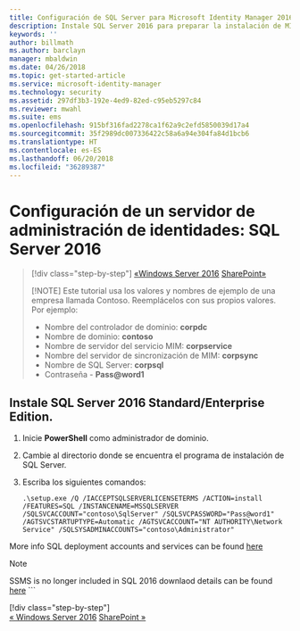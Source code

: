 ```yaml
---
title: Configuración de SQL Server para Microsoft Identity Manager 2016 SP1 | Microsoft Docs
description: Instale SQL Server 2016 para preparar la instalación de MIM 2016.
keywords: ''
author: billmath
ms.author: barclayn
manager: mbaldwin
ms.date: 04/26/2018
ms.topic: get-started-article
ms.service: microsoft-identity-manager
ms.technology: security
ms.assetid: 297df3b3-192e-4ed9-82ed-c95eb5297c84
ms.reviewer: mwahl
ms.suite: ems
ms.openlocfilehash: 915bf316fad2278ca1f62a9c2efd5850039d17a4
ms.sourcegitcommit: 35f2989dc007336422c58a6a94e304fa84d1bcb6
ms.translationtype: HT
ms.contentlocale: es-ES
ms.lasthandoff: 06/20/2018
ms.locfileid: "36289387"
---
```

# <a name="set-up-an-identity-management-server-sql-server-2016"></a>Configuración de un servidor de administración de identidades: SQL Server 2016

> [!div class="step-by-step"]
> [«Windows Server 2016](prepare-server-ws2016.md)
> [SharePoint»](prepare-server-sharepoint.md)
> 
> [!NOTE]
> Este tutorial usa los valores y nombres de ejemplo de una empresa llamada Contoso. Reemplácelos con sus propios valores. Por ejemplo:
> - Nombre del controlador de dominio: **corpdc**
> - Nombre de dominio: **contoso**
> - Nombre de servidor del servicio MIM: **corpservice**
> - Nombre del servidor de sincronización de MIM: **corpsync**
> - Nombre de SQL Server: **corpsql**
> - Contraseña - <strong>Pass@word1</strong>

## <a name="install-sql-server-2016-standardenterprise-edition"></a>Instale **SQL Server 2016 Standard/Enterprise Edition**.

1. Inicie **PowerShell** como administrador de dominio.

2. Cambie al directorio donde se encuentra el programa de instalación de SQL Server.

3. Escriba los siguientes comandos:

    ```
    .\setup.exe /Q /IACCEPTSQLSERVERLICENSETERMS /ACTION=install /FEATURES=SQL /INSTANCENAME=MSSQLSERVER /SQLSVCACCOUNT="contoso\SqlServer" /SQLSVCPASSWORD="Pass@word1"   /AGTSVCSTARTUPTYPE=Automatic /AGTSVCACCOUNT="NT AUTHORITY\Network Service" /SQLSYSADMINACCOUNTS="contoso\Administrator"

More info SQL deployment accounts and services can be found [here](https://docs.microsoft.com/en-us/sql/database-engine/configure-windows/configure-windows-service-accounts-and-permissions?view=sql-server-2017)
> [!NOTE]
> SSMS is no longer included in SQL 2016 downlaod details can be found [here](https://docs.microsoft.com/en-us/sql/ssms/download-sql-server-management-studio-ssms?view=sql-server-2017)    ```
> 
> [!div class="step-by-step"]  
> [« Windows Server 2016](prepare-server-ws2016.md)
> [SharePoint »](prepare-server-sharepoint.md)
